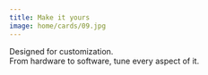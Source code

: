 ```yaml
---
title: Make it yours
image: home/cards/09.jpg
---
```


Designed for customization.  
From hardware to software, tune every aspect of it.
